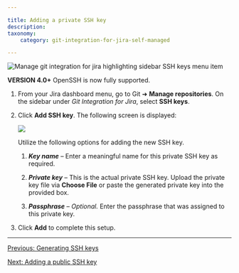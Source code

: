 ```yaml
---

title: Adding a private SSH key
description:
taxonomy:
    category: git-integration-for-jira-self-managed

---
```

![Manage git integration for jira highlighting sidebar SSH keys menu item](https://bigbrassband.atlassian.net/wiki/download/attachments/1930396698/gitserver-add-ssh-keys.png?version=1&modificationDate=1630642802720&cacheVersion=1&api=v2)

<div class="bbb-callout bbb--info">
    <div class="irow">
    <div class="ilogobox">
        <span class="logoimg"></span>
    </div>
    <div class="imsgbox">
        <b>VERSION 4.0+</b> OpenSSH is now fully supported.
    </div>
    </div>
</div>

1.  From your Jira dashboard menu, go to Git ➜ **Manage repositories**. On the sidebar under _Git Integration for Jira_, select **SSH keys**.

2.  Click **Add SSH key**. The following screen is displayed:

    ![](https://bigbrassband.atlassian.net/wiki/download/thumbnails/1930396698/add-ssh-key-input-screen(c).png?version=1&modificationDate=1630642802480&cacheVersion=1&api=v2&width=374&height=400)

    Utilize the following options for adding the new SSH key.

    1.  _**Key name**_ – Enter a meaningful name for this private SSH key as required.

    2.  _**Private key**_ – This is the actual private SSH key. Upload the private key file via **Choose File** or paste the generated private key into the provided box.

    3.  _**Passphrase**_ – _Optional._ Enter the passphrase that was assigned to this private key.

3.  Click **Add** to complete this setup.

* * *

[Previous: Generating SSH keys](/git-integration-for-jira-self-managed/generating-ssh-keys)

[Next: Adding a public SSH key](/git-integration-for-jira-self-managed/adding-a-public-ssh-key)

